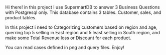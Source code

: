 Hi there! in this project I use SupermartDB to answer 3 Business Questions with Postgresql only.
This database contains 3 tables. Customer, sales, and product tables.

In this project i need to Categorizing customers based on region and age, querring top 5 selling in East region and 5 least selling in South region, and make some Total Revenue loss or Discount for each product.

You can read cases defined in png and query files. Enjoy!
